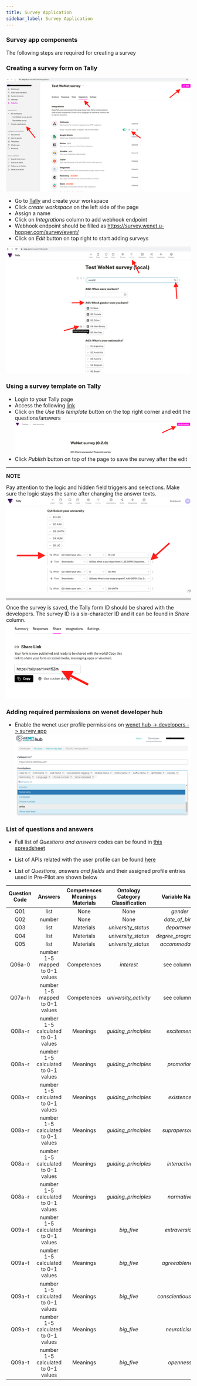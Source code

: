 ```yaml
---
title: Survey Application
sidebar_label: Survey Application
---
```



### Survey app components


The following steps are required for creating a survey 


### Creating a survey form on Tally

![Alt text](figures/tally1.png "Tally form")

* Go to [Tally](https://tally.so) and create your workspace
* Click *create workspace* on the left side of the page
* Assign a name
* Click on *Integrations* column to add webhook endpoint
* Webhook endpoint should be filled as https://survey.wenet.u-hopper.com/survey/event/
* Click on *Edit* button on top right to start adding surveys

![Alt text](figures/tally2.png "Tally form")

### Using a survey template on Tally

* Login to your Tally page
* Access the following [link](https://tally.so/templates/wenet-survey-app/l3jBE3)
* Click on the *Use this template* button on the top right corner and edit the questions/answers 
![Alt text](figures/tally_template.png "Tally form")
* Click *Publish* button on top of the page to save the survey after the edit

---
**NOTE**

Pay attention to the logic and hidden field triggers and selections. Make sure the logic stays the same after changing the answer texts.
![Alt text](figures/tally_template2.png "Tally form")

---

<!-- 
### Editing a workspace on Tally

* Create a hidden text field written with _wenetId_ inside. This will help the survey app which user is currently logged in to the survey. If this field doesn't exist, survey will not work.
* Click on *plus* (+) button to add more survey questions and answers
* When adding a survey, question code and answer codes followed by a *colon* (:) must be written in the survey. For example, question code **A01:** must put before the quiestion **Which gender you were born?** Same goes for the answers following (**01: Male, 02: Female ...** etc.).
It's necessary to put the *Question and Answer* codes in the field, because wenet survey app reads the Tally survey answers as JSON data and parses it into the application questions using *Question and Answer codes* writtent in the field.
*Question and answer* codes can be found in [this spreadsheet](https://docs.google.com/spreadsheets/d/1SyTqCyAmXLVuIPa2CqOf4z7n8B1Qsv5O/edit#gid=1590011795)
* Survey should be created as a format of *question + following answers field types*. 
    ![Alt text](figures/tally3.png "Tally form")
    Following field types are supported in wenet-survey-app when creating a survey in Tally:
    * Multiple choice
    * Checkbox
    * Number
    * Date
    * Dropdown menu
    * Rating
    * Linear scale
* To create date type questions: use *Question + Date* field
* To create single choice from dropdown questions : use *Question + Dropdown* field
* To create questions with answers selectable from multiple numbers: use *Question + Linear scale* field
* To create questions: use *Question + Number* field 
* To create questions with multiple selectable answers: use *Question + Multiple choice* field.
* To create a question with answer range is hidden while unselected: For example, language field
    * First, create Question + Checkboxes field, with a code Q07: included in the question field
    * Add language options including the [language and its proficiency codes](https://docs.google.com/spreadsheets/d/1SyTqCyAmXLVuIPa2CqOf4z7n8B1Qsv5O/edit#gid=1590011795)
    * Add *Question + Dropdown* field for every language input and it's level of proficiency (with their code) and make it *hidden*.
    ![Alt text](figures/tally5.png "Tally form")
    * Add Conditional logic field following the example.
    The logic should trigger when the language field is seleced from the checkbox, enable the corresponding Question + Dropdown (language code + level code) field from the field Q07.
    Complete the logic and hidden fields for all given languages.
    ![Alt text](figures/tally4.png "Tally form")
    ![Alt text](figures/tally6.png "Tally form")
* Click *Publish* button on top of the page to save the survey. 
-->

Once the survey is saved, the Tally form ID should be shared with the developers.
The survey ID is a six-character ID and it can be found in *Share* column.
![Alt text](figures/tally_id.png "Tally form")



### Adding required permissions on wenet developer hub

* Enable the wenet user profile permissions on [wenet hub -> developers -> survey app](https://wenet.u-hopper.com/dev/hub/frontend/developer/index)
![Alt text](figures/wenet1.png "wenet permissions")


### List of questions and answers
* Full list of *Questions and answers* codes can be found in [this spreadsheet](https://docs.google.com/spreadsheets/d/1SyTqCyAmXLVuIPa2CqOf4z7n8B1Qsv5O/edit#gid=1590011795)
* List of APIs related with the user profile can be found [here](https://swagger.u-hopper.com/?url=https://bitbucket.org/wenet/wenet-components-documentation/raw/master/sources/wenet-profile_manager-openapi.yaml)

* List of *Questions, answers and fields* and their assigned profile entries used in Pre-Pilot are shown below


| Question Code |               Answers               | Competences Meanings Materials | Ontology Category Classification |                                                 Variable Name                                                |
|:-------------:|:-----------------------------------:|:------------------------------:|:--------------------------------:|:------------------------------------------------------------------------------------------------------------:|
|      Q01      |                 list                |              None              |               None               |                                                   *gender*                                                   |
|      Q02      |                number               |              None              |               None               |                                                *date_of_birth*                                               |
|      Q03      |                 list                |            Materials           |        *university_status*       |                                                 *department*                                                 |
|      Q04      |                 list                |            Materials           |        *university_status*       |                                              *degree_programme*                                              |
|      Q05      |                 list                |            Materials           |        *university_status*       |                                                *accommodation*                                               |
|     Q06a-0    |   number 1-5 mapped to 0-1 values   |           Competences          |            *interest*            | see column [G](https://docs.google.com/spreadsheets/d/1SyTqCyAmXLVuIPa2CqOf4z7n8B1Qsv5O/edit#gid=1590011795) |
|     Q07a-h    |   number 1-5 mapped to 0-1 values   |           Competences          |       *university_activity*      | see column [G](https://docs.google.com/spreadsheets/d/1SyTqCyAmXLVuIPa2CqOf4z7n8B1Qsv5O/edit#gid=1590011795) |
|     Q08a-r    | number 1-5 calculated to 0-1 values |            Meanings            |       *guiding_principles*       |                                                 *excitement*                                                 |
|     Q08a-r    | number 1-5 calculated to 0-1 values |            Meanings            |       *guiding_principles*       |                                                  *promotion*                                                 |
|     Q08a-r    | number 1-5 calculated to 0-1 values |            Meanings            |       *guiding_principles*       |                                                  *existence*                                                 |
|     Q08a-r    | number 1-5 calculated to 0-1 values |            Meanings            |       *guiding_principles*       |                                                *suprapersonal*                                               |
|     Q08a-r    | number 1-5 calculated to 0-1 values |            Meanings            |       *guiding_principles*       |                                                 *interactive*                                                |
|     Q08a-r    | number 1-5 calculated to 0-1 values |            Meanings            |       *guiding_principles*       |                                                  *normative*                                                 |
|     Q09a-t    | number 1-5 calculated to 0-1 values |            Meanings            |            *big_five*            |                                                *extraversion*                                                |
|     Q09a-t    | number 1-5 calculated to 0-1 values |            Meanings            |            *big_five*            |                                                *agreeableness*                                               |
|     Q09a-t    | number 1-5 calculated to 0-1 values |            Meanings            |            *big_five*            |                                              *conscientiousness*                                             |
|     Q09a-t    | number 1-5 calculated to 0-1 values |            Meanings            |            *big_five*            |                                                 *neuroticism*                                                |
|     Q09a-t    | number 1-5 calculated to 0-1 values |            Meanings            |            *big_five*            |                                                  *openness*                                                  |